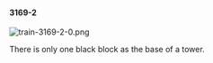 #### 3169-2
![train-3169-2-0.png](https://github.com/lil-lab/nlvr/raw/master/nlvr/train/images/26/train-3169-2-0.png "train-3169-2-0.png")

There is only one black block as the base of a tower.